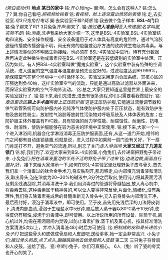 *(旁白或动作)* **地点**
**某日的家中**
铭:*开心玩ing~*
翼:啊，怎么会有这种人?
铭:怎么了?
翼:你自己看吧.*把视频给铭看*
铭:*看视频，脸上逐渐露出愤怒的表情*
铭:走,去实验室.*给3只兔兔打电话*
翼:去实验室干嘛?*疑惑*
铭:我去做个兔子样本.
**BSL-4门口**
铭:兔子绑来了吗?
3只兔兔*齐声*:绑来了.
铭:*接过**进入准备间**丢入传递窗(名字叫窗,实际不是)*
铭:*消毒,洗手*我来给大家介绍一下,这里是BSL-4实验室,BSL-4实验室结构和设施、安全操作规程、安全设备适用于对人体具有高度的危险性，通过气溶胶途径传播或传播途径不明，尚无有效的疫苗或治疗方法的致病微生物及其毒素。与上述情况类似的不明微生物接触，也必须在 BSL-4实验室中进行。待有充分数据后再决定此种微生物或毒素应在BSL-4实验室还是在较低级别的实验室中处理。正因为如此，有人把BSL-4实验室叫做“魔鬼实验室”，这个实验室中装有特殊的空调系统，进入这里的空气温度与湿度都是预先设定好的，过滤程度达到99.999%，能保障空气在整个环境中一小时循环多次。实验室采用定向负压系统，其核心区的压强达到负40帕，这样实验室空气的流动，只能是通过高效过滤器从外面进来，而保证实验室内的空气不向外流动。
铭:总之,大家只要知道这里是世界上最安全的实验室就行了.
铭:接下来,我们先进去,进去有很多流程,你们只需要看我做就行.
铭:*走进更衣区**换上手术服**再套上正压防护服* 这是正压防护服,它能通过流量调节器和供气软管系统可向防护服内补充纯净气体使防护服内处于正压状态，能有效防护生物及放射性粉尘，放射性气溶胶等放射性污染物对呼吸系统及人体体表的危害；在防护服主体外覆盖有PVC膜，具有较强的耐力学性能、耐腐蚀性、耐磨性、抗电性、耐溶性，使防护服能够在较为恶劣的环境中正常使用.
铭:接下来,大家一个一个进入淋浴间,机器会化学淋浴消毒正压防护服表面,还有,从这一道门开始,相邻的门之间都有自动连锁装置,也就是说，进入过程中如果前一扇门没有关好，下一扇门肯定打不开，避免空气的流通,所以,别忘了关门*走入淋浴间*
**大家又经过了几道互锁门**
铭:好,我们到了.欢迎大家来到BSL-4实验室,小兔兔们,去传递窗把野兔子带过来.
小兔兔们:*把在消毒液里泡的半死不活的野兔子带了过来*
铭:*边说边做,画面自行脑补*,好，接下来给大家演示一下,如何在BSL-4实验室里处理野兔子皮与骨头.首先我们拿一个消毒过的钛合金手术刀,将皮肤割开,肌肉移走,向内部填充消毒液和清洗液,取出骨头,泡在浓度为20~30%的碱液中,3分钟之后取出,使用钝刀将其表面污渍及剩余残渣刮除,并消毒清洗干净.我们用消毒过的管道将骨髓抽出,放入离心机中,将毒素去除,这种毒素属于精神类的,可以让人变得非常反骨,片面化,情绪化,没有条理性,我们将去除毒素完成后的骨髓重新充入骨头中,充入前将骨头内部清洗干净，最后密封好，浸泡于消毒液中，即可使用。至于皮,首先用先浅后深的刀法将皮剥下,清洗内部血渍,浸泡于生理盐水中5分钟,随后放入蒸干器以80℃蒸干10分钟,使得皮仍有韧性,浸泡于消毒液中,即可使用。以上所说所用的所有设备，除蒸干机,离心机以外,均需在密闭房间内焚毁,以防止毒素扩散.蒸干机及离心机，按其标准清洗方案清洗5次以上，并冲入消毒液48小时后方可使用.
铭:*把制成的皮和骨头递给小兔子们* 把这些骨头和皮做成骨扇和人皮鼓吧,送给爹爹,衪一定会非常高兴.
小兔子们:*接过骨头和皮,点了点头,蹦蹦跳跳地去做骨扇和人皮鼓*
第二天
三只兔子将骨扇和人皮鼓，送给了瓷。
瓷:*夸奖*小兔子，你们可真细心。
6人（兔）听了瓷的夸奖也开心的笑了。
